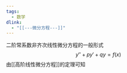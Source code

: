 ```yaml
---
tags:
  - 数学
dlink:
  - "[[---微分方程---]]"
---
```

二阶常系数非齐次线性微分方程的一般形式
$$y''+py'+qy=f(x)$$
由[[高阶线性微分方程]]的定理可知